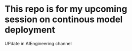 # This repo is for my upcoming session on continous model deployment

UPdate in AIEngineering channel
